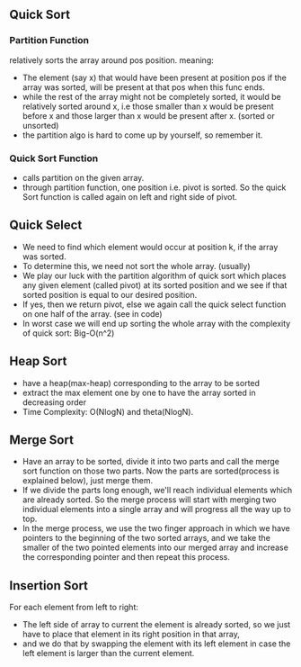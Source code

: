 ## Quick Sort
### Partition Function
relatively sorts the array around pos position. meaning:
- The element (say x) that would have been present at position pos if the array was sorted, will be present at that pos when this func ends.
- while the rest of the array might not be completely sorted, it would be relatively sorted around x, i.e those smaller than x would be present before x and those larger than x would be present after x. (sorted or unsorted)
- the partition algo is hard to come up by yourself, so remember it.
### Quick Sort Function
- calls partition on the given array.
- through partition function, one position i.e. pivot is sorted. So the quick Sort function is called again on left and right side of pivot.
## Quick Select
- We need to find which element would occur at position k, if the array was sorted.
- To determine this, we need not sort the whole array. (usually)
- We play our luck with the partition algorithm of quick sort which places any given element (called pivot) at its sorted position and we see if that sorted position is equal to our desired position. 
- If yes, then we return pivot, else we again call the quick select function on one half of the array. (see in code)
- In worst case we will end up sorting the whole array with the complexity of quick sort: Big-O(n^2)
## Heap Sort
- have a heap(max-heap) corresponding to the array to be sorted
- extract the max element one by one to have the array sorted in decreasing order
- Time Complexity: O(NlogN) and theta(NlogN).
## Merge Sort
- Have an array to be sorted, divide it into two parts and call the merge sort function on those two parts. Now the parts are sorted(process is explained below), just merge them.
- If we divide the parts long enough, we'll reach individual elements which are already sorted. So the merge process will start with merging two individual elements into a single array and will progress all the way up to top.
- In the merge process, we use the two finger approach in which we have pointers to the beginning of the two sorted arrays, and we take the smaller of the two pointed elements into our merged array and increase the corresponding pointer and then repeat this process.
## Insertion Sort
For each element from left to right:
- The left side of array to current the element is already sorted, so we just have to place that element in its right position in that array, 
- and we do that by swapping the element with its left element in case the left element is larger than the current element.

